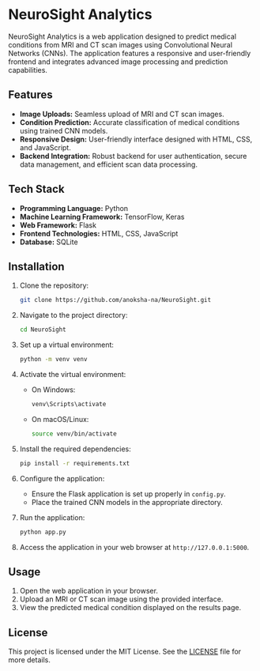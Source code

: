 # NeuroSight Analytics

NeuroSight Analytics is a web application designed to predict medical conditions from MRI and CT scan images using Convolutional Neural Networks (CNNs). The application features a responsive and user-friendly frontend and integrates advanced image processing and prediction capabilities.

## Features

- **Image Uploads:** Seamless upload of MRI and CT scan images.
- **Condition Prediction:** Accurate classification of medical conditions using trained CNN models.
- **Responsive Design:** User-friendly interface designed with HTML, CSS, and JavaScript.
- **Backend Integration:** Robust backend for user authentication, secure data management, and efficient scan data processing.

## Tech Stack

- **Programming Language:** Python
- **Machine Learning Framework:** TensorFlow, Keras
- **Web Framework:** Flask
- **Frontend Technologies:** HTML, CSS, JavaScript
- **Database:** SQLite

## Installation

1. Clone the repository:

   ```bash
   git clone https://github.com/anoksha-na/NeuroSight.git
   ```

2. Navigate to the project directory:

   ```bash
   cd NeuroSight
   ```

3. Set up a virtual environment:

   ```bash
   python -m venv venv
   ```

4. Activate the virtual environment:

   - On Windows:

     ```bash
     venv\Scripts\activate
     ```

   - On macOS/Linux:

     ```bash
     source venv/bin/activate
     ```

5. Install the required dependencies:

   ```bash
   pip install -r requirements.txt
   ```

6. Configure the application:

   - Ensure the Flask application is set up properly in `config.py`.
   - Place the trained CNN models in the appropriate directory.

7. Run the application:

   ```bash
   python app.py
   ```

8. Access the application in your web browser at `http://127.0.0.1:5000`.

## Usage

1. Open the web application in your browser.
2. Upload an MRI or CT scan image using the provided interface.
3. View the predicted medical condition displayed on the results page.

## License

This project is licensed under the MIT License. See the [LICENSE](https://github.com/anoksha-na/NeuroSight/blob/master/LICENSE) file for more details.
